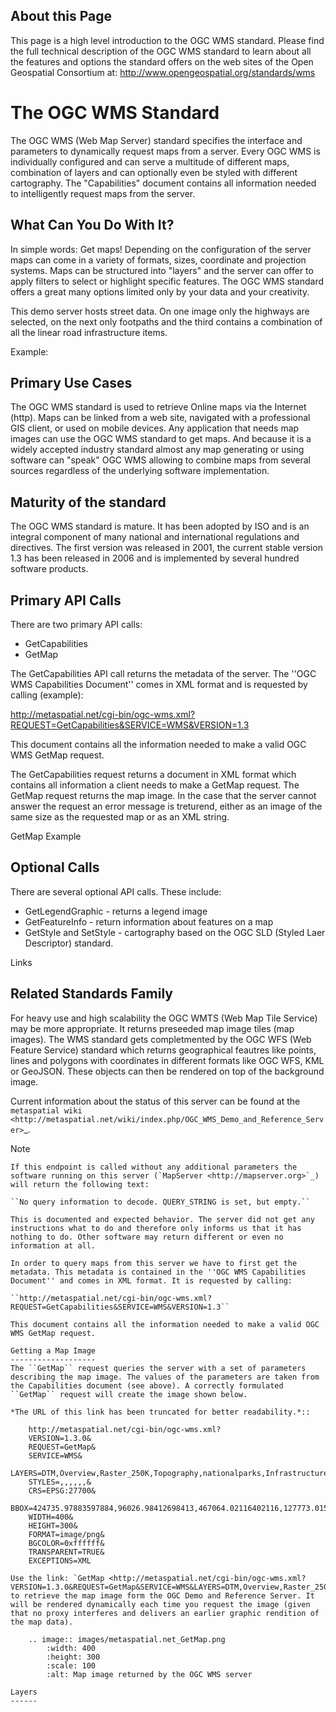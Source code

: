 About this Page
---------------

This page is a high level introduction to the OGC WMS standard. Please find the full technical description of the OGC WMS standard to learn about all the features and options the standard offers on the web sites of the Open Geospatial Consortium at: http://www.opengeospatial.org/standards/wms 

The OGC WMS Standard 
====================

The OGC WMS (Web Map Server) standard specifies the interface and parameters to dynamically request maps from a server. Every OGC WMS is individually configured and can serve a multitude of different maps, combination of layers and can optionally even be styled with different cartography. The "Capabilities" document contains all information needed to intelligently request maps from the server. 

What Can You Do With It?
------------------------

In simple words: Get maps! Depending on the configuration of the server maps can come in a variety of formats, sizes, coordinate and projection systems. Maps can be structured into "layers" and the server can offer to apply filters to select or highlight specific features. The OGC WMS standard offers a great many options limited only by your data and your creativity. 

This demo server hosts street data. On one image only the highways are selected, on the next only footpaths and the third contains a combination of all the linear road infrastructure items. 

Example: 

Primary Use Cases
-----------------

The OGC WMS standard is used to retrieve Online maps via the Internet (http). Maps can be linked from a web site, navigated with a professional GIS client, or used on mobile devices. Any application that needs map images can use the OGC WMS standard to get maps. And because it is a widely accepted industry standard almost any map generating or using software can "speak" OGC WMS allowing to combine maps from several sources regardless of the underlying software implementation. 

Maturity of the standard
------------------------

The OGC WMS standard is mature. It has been adopted by ISO and is an integral component of many national and international regulations and directives. The first version was released in 2001, the current stable version 1.3 has been released in 2006 and is implemented by several hundred software products. 

Primary API Calls
-----------------

There are two primary API calls: 
- GetCapabilities
- GetMap

The GetCapabilities API call returns the metadata of the server. The ''OGC WMS Capabilities Document'' comes in XML format and is requested by calling (example): 

http://metaspatial.net/cgi-bin/ogc-wms.xml?REQUEST=GetCapabilities&SERVICE=WMS&VERSION=1.3

This document contains all the information needed to make a valid OGC WMS GetMap request.

The GetCapabilities request returns a document in XML format which contains all information a client needs to make a GetMap request. The GetMap request returns the map image. In the case that the server cannot answer the request an error message is treturend, either as an image of the same size as the requested map or as an XML string. 

GetMap Example


Optional Calls
--------------

There are several optional API calls. These include:
- GetLegendGraphic - returns a legend image
- GetFeatureInfo - return information about features on a map
- GetStyle and SetStyle -  cartography based on the OGC SLD (Styled Laer Descriptor) standard. 



Links

Related Standards Family
------------------------

For heavy use and high scalability the OGC WMTS (Web Map Tile Service) may be more appropriate. It returns preseeded map image tiles (map images). The WMS standard gets completmented by the OGC WFS (Web Feature Service) standard which returns geographical feautres like points, lines and polygons with coordinates in different formats like OGC WFS, KML or GeoJSON. These objects can then be rendered on top of the background image. 




Current information about the status of this server can be found at the `metaspatial wiki <http://metaspatial.net/wiki/index.php/OGC_WMS_Demo_and_Reference_Server>`_.


Note
~~~~
If this endpoint is called without any additional parameters the software running on this server (`MapServer <http://mapserver.org>`_) will return the following text: 

``No query information to decode. QUERY_STRING is set, but empty.``

This is documented and expected behavior. The server did not get any instructions what to do and therefore only informs us that it has nothing to do. Other software may return different or even no information at all.

In order to query maps from this server we have to first get the metadata. This metadata is contained in the ''OGC WMS Capabilities Document'' and comes in XML format. It is requested by calling: 

``http://metaspatial.net/cgi-bin/ogc-wms.xml?REQUEST=GetCapabilities&SERVICE=WMS&VERSION=1.3``

This document contains all the information needed to make a valid OGC WMS GetMap request.

Getting a Map Image
-------------------
The ``GetMap`` request queries the server with a set of parameters describing the map image. The values of the parameters are taken from the Capabilities document (see above). A correctly formulated ``GetMap`` request will create the image shown below. 

*The URL of this link has been truncated for better readability.*::

	http://metaspatial.net/cgi-bin/ogc-wms.xml?
	VERSION=1.3.0&
	REQUEST=GetMap&
	SERVICE=WMS&
	LAYERS=DTM,Overview,Raster_250K,Topography,nationalparks,Infrastructure,Places&
	STYLES=,,,,,,&
	CRS=EPSG:27700&
	BBOX=424735.97883597884,96026.98412698413,467064.02116402116,127773.01587301587&
	WIDTH=400&
	HEIGHT=300&
	FORMAT=image/png&
	BGCOLOR=0xffffff&
	TRANSPARENT=TRUE&
	EXCEPTIONS=XML

Use the link: `GetMap <http://metaspatial.net/cgi-bin/ogc-wms.xml?VERSION=1.3.0&REQUEST=GetMap&SERVICE=WMS&LAYERS=DTM,Overview,Raster_250K,Topography,nationalparks,Infrastructure,Places&STYLES=,,,,,,&CRS=EPSG:27700&BBOX=424735.97883597884,96026.98412698413,467064.02116402116,127773.01587301587&WIDTH=400&HEIGHT=300&FORMAT=image/png&BGCOLOR=0xffffff&TRANSPARENT=TRUE&EXCEPTIONS=XML>`_ to retrieve the map image form the OGC Demo and Reference Server. It will be rendered dynamically each time you request the image (given that no proxy interferes and delivers an earlier graphic rendition of the map data).

	.. image:: images/metaspatial.net_GetMap.png
		:width: 400
		:height: 300
		:scale: 100
		:alt: Map image returned by the OGC WMS server

Layers
------

